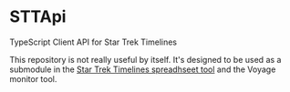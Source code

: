# STTApi
TypeScript Client API for Star Trek Timelines

This repository is not really useful by itself. It's designed to be used as a submodule in the [Star Trek Timelines spreadhseet tool](https://github.com/IAmPicard/StarTrekTimelinesSpreadsheet) and the Voyage monitor tool.
